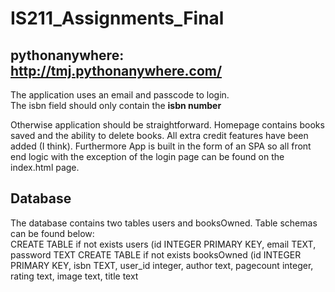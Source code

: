 # IS211_Assignments_Final

## pythonanywhere: http://tmj.pythonanywhere.com/

The application uses an email and passcode to login.<br />
The isbn field should only contain the <b>isbn number</b>

Otherwise application should be straightforward. Homepage contains books saved and the ability to delete books. All extra credit features have been added (I think). 
Furthermore App is built in the form of an SPA so all front end logic with the exception of the login page can be found on the index.html page.

## Database
The database contains two tables users and booksOwned. Table schemas can be found below:<br />
CREATE TABLE if not exists users (id INTEGER PRIMARY KEY, email TEXT, password TEXT
CREATE TABLE if not exists  booksOwned (id INTEGER PRIMARY KEY, isbn TEXT, user_id integer, author text, pagecount integer, rating text, image text, title text



